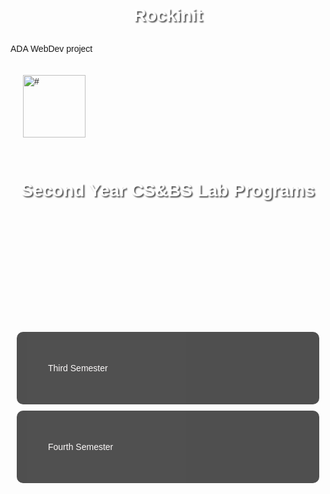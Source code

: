 # Rockinit
ADA WebDev project
<!DOCTYPE html>
<html lang="en">
<head>
    <meta charset="UTF-8">
    <meta name="viewport" content="width=device-width, initial-scale=1.0">
    <title>Second Year CS&BS Lab Programs</title>
    <style>
main {
    background-color: white;
    text-align: center;
}
        body {
            font-family:'Trebuchet MS', 'Lucida Sans Unicode', 'Lucida Grande', 'Lucida Sans', Arial, sans-serif;
            text-align: left;
            background-image: url('hara.jpg');
            background-size: cover;
            margin-top: 0px;
            padding: 0;
        }
        .container {
            margin-top: 0px;
        }
        nav{
            padding: 20px;
            text-align: left;
        }
        h1 {
            font-family:'Trebuchet MS', 'Lucida Sans Unicode', 'Lucida Grande', 'Lucida Sans', Arial, sans-serif;
            text-align: center;
            color:white;
            text-shadow: 2px 2px 2px #545454;
            padding: 10px;
        }
        .button-container {
            margin-top: 200px;
        }
        .btn {
            text-decoration: none;
            background-color: #070707;
            color: rgb(253, 249, 249);
            padding: 50px 50px;
            margin: 10px;
            border-radius: 10px;
            display:block;
            opacity: 0.7;
        }
        .btn:hover {
            background-color: #545454;
        }
    </style>
</head>
<body>
    <div class="container">
        <nav>
            <a href="https://kssem.edu.in/"><img src="images.jpg" alt="#" width="100" height="100"></a>
        </nav>
        <h1>Second Year CS&BS Lab Programs</h1>
        <div class="button-container">
            <a1 href="ThirdSem.html" class="btn">Third Semester</a1>
            <a2 href="fourth.jsp" class="btn">Fourth Semester</a2>
        </div>
    </div>
</body>
</html>
